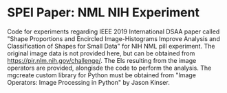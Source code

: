 # SPEI Paper: NML NIH Experiment
Code for experiments regarding IEEE 2019 International DSAA paper called "Shape Proportions and Encircled Image-Histograms Improve Analysis and Classification of Shapes for Small Data" for NIH NML pill experiment.  The original image data is not provided here, but can be obtained from https://pir.nlm.nih.gov/challenge/.  The EIs resulting from the image operators are provided, alongisde the code to perform the analysis.  The mgcreate custom library for Python must be obtained from "Image Operators: Image Processing in Python" by Jason Kinser. 
